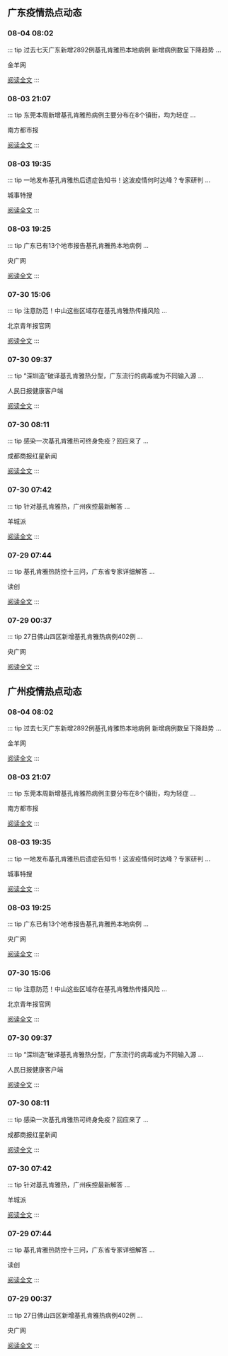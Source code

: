 
## 广东疫情热点动态

  
### 08-04 08:02
::: tip 过去七天广东新增2892例基孔肯雅热本地病例 新增病例数呈下降趋势
...

金羊网

[阅读全文](https://view.inews.qq.com/a/20250804A0205I00?uid=08fb476a5200eabc&chlid=_qqnews_custom_search_pictext&suid=8QIf3n9a7YEVvTfY5QM%3D&c_buffer=aid%3D20250804A0205I00%3Bappver%3D7.7.10%3Bts%3D1754272261264&sign=AAwfURI5lk2MT2ruYwlK9ldXUw0IPtSzUYeqI6WM1HmesyNw6QmcLkm6geLIUFub13ADxAqwlbsa0O4Q53ZzxHg9F90Il%2BGvCZwA8Gl7GGf%2BYVrJzKZ70S4HuRCi%2Bs00p%2Fvbl97v)
:::

### 08-03 21:07
::: tip 东莞本周新增基孔肯雅热病例主要分布在8个镇街，均为轻症
...

南方都市报

[阅读全文](https://view.inews.qq.com/a/20250803A06JBW00?uid=08fb476a5200eabc&chlid=_qqnews_custom_search_pictext&suid=8QIf3n9a7YEVvTfY5QM%3D&c_buffer=aid%3D20250803A06JBW00%3Bappver%3D7.7.10%3Bts%3D1754272331366&sign=AAwbTkweUk94SeOIEVVV1sUHftrPidqBOnS7hDSwgUdXVKVx2X8ruWMN1TbTPDMfR1LyoxhuMiNmNjfvf5qZZv6ZrXAuECk7DW7GxqkhjrsMOo4waV4Un9WcDp5j4r%2BoTVKARhoh)
:::

### 08-03 19:35
::: tip 一地发布基孔肯雅热后遗症告知书！这波疫情何时达峰？专家研判
...

城事特搜

[阅读全文](https://view.inews.qq.com/a/20250803A063YP00?uid=08fb476a5200eabc&chlid=_qqnews_custom_search_pictext&suid=8QIf3n9a7YEVvTfY5QM%3D&c_buffer=aid%3D20250803A063YP00%3Bappver%3D7.7.10%3Bts%3D1754272388417&sign=AAwfUZr5SZwYTeQnNS1RJNdcQloKTGdgCWqjTynclxKNkmM%2FZbzjqZ4XU8icAXXS6mE%2For1vhBxLwamLML9QH4pgEDNM978Woe3XM6ONbdOMeWst85gp5jb5jOD%2Fq%2BNUZRclAhmz)
:::

### 08-03 19:25
::: tip 广东已有13个地市报告基孔肯雅热本地病例
...

央广网

[阅读全文](https://view.inews.qq.com/a/20250803A061L000?uid=08fb476a5200eabc&chlid=_qqnews_custom_search_pictext&suid=8QIf3n9a7YEVvTfY5QM%3D&c_buffer=aid%3D20250803A061L000%3Bappver%3D7.7.10%3Bts%3D1754272408023&sign=AAwOmawOzZfZlxl9%2BarteVEDMZeCHGGGdjtwhLamzWB6FdqfOLFkfOpaidWef4M2hsSKXgXA59z5PS7fyi7tNj4GmNDFA3KVMFZ0s2cA8CtnQ4I7fA%2FRV2aJVBXig0gBfbF1A6qY)
:::

### 07-30 15:06
::: tip 注意防范！中山这些区域存在基孔肯雅热传播风险
...

北京青年报官网

[阅读全文](https://view.inews.qq.com/a/20250730A05VXI00?uid=08fb476a5200eabc&chlid=_qqnews_custom_search_pictext&suid=8QIf3n9a7YEVvTfY5QM%3D&c_buffer=aid%3D20250730A05VXI00%3Bappver%3D7.7.10%3Bts%3D1753862489816&sign=AAwMUCK4SZfQUd5dZaFGPnBT7dt6Fmg%2BOAuzmFhcTba3PB1lBzqKMz0uLmAIvKKFI%2F6ZVNd%2Fti9j7d69iBHQihqimwek%2BOm6XWJdPxhWjZBBTQmgAEdBVkJhy3RsF%2FzpT%2B5M3tDU)
:::

### 07-30 09:37
::: tip “深圳造”破译基孔肯雅热分型，广东流行的病毒或为不同输入源
...

人民日报健康客户端

[阅读全文](https://view.inews.qq.com/a/20250730A02PL900?uid=08fb476a5200eabc&chlid=_qqnews_custom_search_pictext&suid=8QIf3n9a7YEVvTfY5QM%3D&c_buffer=aid%3D20250730A02PL900%3Bappver%3D7.7.10%3Bts%3D1753862507180&sign=AAwkSkKflZ5kSE5hje3vZ%2FsMlzxvPvKQfa9w6Tw%2F2JoPrIDJjhY2qQjkm9XuKcYKXpZGwryplN0fSOWVg7xssHql5mA24FSd7Jqo1Noce41U4XH%2BOECEnwZU9AoAB%2By4KfnV2i5t)
:::

### 07-30 08:11
::: tip 感染一次基孔肯雅热可终身免疫？回应来了
...

成都商报红星新闻

[阅读全文](https://view.inews.qq.com/a/20250730A01Z5K00?uid=08fb476a5200eabc&chlid=_qqnews_custom_search_pictext&suid=8QIf3n9a7YEVvTfY5QM%3D&c_buffer=aid%3D20250730A01Z5K00%3Bappver%3D7.7.10%3Bts%3D1753862426105&sign=AAwhURyPmxbjlrZm%2BKj%2FuPABKkO7WKQyxviEy5cAZ0OLjtCXfF0f87JcGUdAcsLeQIGlw8ADAce2igmDc7AMTOdcni51ksBH5kSFheVdpYMGzDQHicpGyCRsYI4VaU5kl2G5OwER)
:::

### 07-30 07:42
::: tip 针对基孔肯雅热，广州疾控最新解答
...

羊城派

[阅读全文](https://view.inews.qq.com/a/20250729A0A0YM00?uid=08fb476a5200eabc&chlid=_qqnews_custom_search_pictext&suid=8QIf3n9a7YEVvTfY5QM%3D&c_buffer=aid%3D20250729A0A0YM00%3Bappver%3D7.7.10%3Bts%3D1753862450418&sign=AAwdURBPTRYPSaRILQaxNQjSbrxYf9N8cLEsHEXdFv6X47slOxivjCowDbR5T83%2BXgJafoRKqAZWIbLfMVP8NUvopI6PeCSCVD4xu4IgBmzk8F%2Flr1iwRKMkxsrosl9edvP3PEC0)
:::

### 07-29 07:44
::: tip 基孔肯雅热防控十三问，广东省专家详细解答
...

读创

[阅读全文](https://view.inews.qq.com/a/20250729A01VXI00?uid=08fb476a5200eabc&chlid=_qqnews_custom_search_pictext&suid=8QIf3n9a7YEVvTfY5QM%3D&c_buffer=aid%3D20250729A01VXI00%3Bappver%3D7.7.10%3Bts%3D1753753257823&sign=AAw4lZT3ma2Vmw8fv6fISM0rnfY9oJN1GYyT6z4DlYhTQBkptp3Xi9Gjetzf%2FQlnMkWE8dcfQls0X5x%2B5jpV7Ts4j%2FpiVOCCrg94YybVMAUfZwgvfKXk7VbRvEYb2WIHxhdc2v6k)
:::

### 07-29 00:37
::: tip 27日佛山四区新增基孔肯雅热病例402例
...

央广网

[阅读全文](https://view.inews.qq.com/a/20250729A00MNK00?uid=08fb476a5200eabc&chlid=_qqnews_custom_search_pictext&suid=8QIf3n9a7YEVvTfY5QM%3D&c_buffer=aid%3D20250729A00MNK00%3Bappver%3D7.7.10%3Bts%3D1753753409380&sign=AAwdyLr6U3KQTxASBFs%2FqSkA8tZ9vR3fvd4X9bzD%2BqF2Nb8cwYZfZ3QZlmQ8rFPj%2FlB9BEbvSIHzH1d5jDtnmp7SrphOWgRQFoTZiQ5tCEbcLp5gZqcFSryVeyNgrq9sOvCtHxtq)
:::


## 广州疫情热点动态

  
### 08-04 08:02
::: tip 过去七天广东新增2892例基孔肯雅热本地病例 新增病例数呈下降趋势
...

金羊网

[阅读全文](https://view.inews.qq.com/a/20250804A0205I00?uid=08fb476a5200eabc&chlid=_qqnews_custom_search_pictext&suid=8QIf3n9a7YEVvTfY5QM%3D&c_buffer=aid%3D20250804A0205I00%3Bappver%3D7.7.10%3Bts%3D1754272261264&sign=AAwfURI5lk2MT2ruYwlK9ldXUw0IPtSzUYeqI6WM1HmesyNw6QmcLkm6geLIUFub13ADxAqwlbsa0O4Q53ZzxHg9F90Il%2BGvCZwA8Gl7GGf%2BYVrJzKZ70S4HuRCi%2Bs00p%2Fvbl97v)
:::

### 08-03 21:07
::: tip 东莞本周新增基孔肯雅热病例主要分布在8个镇街，均为轻症
...

南方都市报

[阅读全文](https://view.inews.qq.com/a/20250803A06JBW00?uid=08fb476a5200eabc&chlid=_qqnews_custom_search_pictext&suid=8QIf3n9a7YEVvTfY5QM%3D&c_buffer=aid%3D20250803A06JBW00%3Bappver%3D7.7.10%3Bts%3D1754272331366&sign=AAwbTkweUk94SeOIEVVV1sUHftrPidqBOnS7hDSwgUdXVKVx2X8ruWMN1TbTPDMfR1LyoxhuMiNmNjfvf5qZZv6ZrXAuECk7DW7GxqkhjrsMOo4waV4Un9WcDp5j4r%2BoTVKARhoh)
:::

### 08-03 19:35
::: tip 一地发布基孔肯雅热后遗症告知书！这波疫情何时达峰？专家研判
...

城事特搜

[阅读全文](https://view.inews.qq.com/a/20250803A063YP00?uid=08fb476a5200eabc&chlid=_qqnews_custom_search_pictext&suid=8QIf3n9a7YEVvTfY5QM%3D&c_buffer=aid%3D20250803A063YP00%3Bappver%3D7.7.10%3Bts%3D1754272388417&sign=AAwfUZr5SZwYTeQnNS1RJNdcQloKTGdgCWqjTynclxKNkmM%2FZbzjqZ4XU8icAXXS6mE%2For1vhBxLwamLML9QH4pgEDNM978Woe3XM6ONbdOMeWst85gp5jb5jOD%2Fq%2BNUZRclAhmz)
:::

### 08-03 19:25
::: tip 广东已有13个地市报告基孔肯雅热本地病例
...

央广网

[阅读全文](https://view.inews.qq.com/a/20250803A061L000?uid=08fb476a5200eabc&chlid=_qqnews_custom_search_pictext&suid=8QIf3n9a7YEVvTfY5QM%3D&c_buffer=aid%3D20250803A061L000%3Bappver%3D7.7.10%3Bts%3D1754272408023&sign=AAwOmawOzZfZlxl9%2BarteVEDMZeCHGGGdjtwhLamzWB6FdqfOLFkfOpaidWef4M2hsSKXgXA59z5PS7fyi7tNj4GmNDFA3KVMFZ0s2cA8CtnQ4I7fA%2FRV2aJVBXig0gBfbF1A6qY)
:::

### 07-30 15:06
::: tip 注意防范！中山这些区域存在基孔肯雅热传播风险
...

北京青年报官网

[阅读全文](https://view.inews.qq.com/a/20250730A05VXI00?uid=08fb476a5200eabc&chlid=_qqnews_custom_search_pictext&suid=8QIf3n9a7YEVvTfY5QM%3D&c_buffer=aid%3D20250730A05VXI00%3Bappver%3D7.7.10%3Bts%3D1753862489816&sign=AAwMUCK4SZfQUd5dZaFGPnBT7dt6Fmg%2BOAuzmFhcTba3PB1lBzqKMz0uLmAIvKKFI%2F6ZVNd%2Fti9j7d69iBHQihqimwek%2BOm6XWJdPxhWjZBBTQmgAEdBVkJhy3RsF%2FzpT%2B5M3tDU)
:::

### 07-30 09:37
::: tip “深圳造”破译基孔肯雅热分型，广东流行的病毒或为不同输入源
...

人民日报健康客户端

[阅读全文](https://view.inews.qq.com/a/20250730A02PL900?uid=08fb476a5200eabc&chlid=_qqnews_custom_search_pictext&suid=8QIf3n9a7YEVvTfY5QM%3D&c_buffer=aid%3D20250730A02PL900%3Bappver%3D7.7.10%3Bts%3D1753862507180&sign=AAwkSkKflZ5kSE5hje3vZ%2FsMlzxvPvKQfa9w6Tw%2F2JoPrIDJjhY2qQjkm9XuKcYKXpZGwryplN0fSOWVg7xssHql5mA24FSd7Jqo1Noce41U4XH%2BOECEnwZU9AoAB%2By4KfnV2i5t)
:::

### 07-30 08:11
::: tip 感染一次基孔肯雅热可终身免疫？回应来了
...

成都商报红星新闻

[阅读全文](https://view.inews.qq.com/a/20250730A01Z5K00?uid=08fb476a5200eabc&chlid=_qqnews_custom_search_pictext&suid=8QIf3n9a7YEVvTfY5QM%3D&c_buffer=aid%3D20250730A01Z5K00%3Bappver%3D7.7.10%3Bts%3D1753862426105&sign=AAwhURyPmxbjlrZm%2BKj%2FuPABKkO7WKQyxviEy5cAZ0OLjtCXfF0f87JcGUdAcsLeQIGlw8ADAce2igmDc7AMTOdcni51ksBH5kSFheVdpYMGzDQHicpGyCRsYI4VaU5kl2G5OwER)
:::

### 07-30 07:42
::: tip 针对基孔肯雅热，广州疾控最新解答
...

羊城派

[阅读全文](https://view.inews.qq.com/a/20250729A0A0YM00?uid=08fb476a5200eabc&chlid=_qqnews_custom_search_pictext&suid=8QIf3n9a7YEVvTfY5QM%3D&c_buffer=aid%3D20250729A0A0YM00%3Bappver%3D7.7.10%3Bts%3D1753862450418&sign=AAwdURBPTRYPSaRILQaxNQjSbrxYf9N8cLEsHEXdFv6X47slOxivjCowDbR5T83%2BXgJafoRKqAZWIbLfMVP8NUvopI6PeCSCVD4xu4IgBmzk8F%2Flr1iwRKMkxsrosl9edvP3PEC0)
:::

### 07-29 07:44
::: tip 基孔肯雅热防控十三问，广东省专家详细解答
...

读创

[阅读全文](https://view.inews.qq.com/a/20250729A01VXI00?uid=08fb476a5200eabc&chlid=_qqnews_custom_search_pictext&suid=8QIf3n9a7YEVvTfY5QM%3D&c_buffer=aid%3D20250729A01VXI00%3Bappver%3D7.7.10%3Bts%3D1753753257823&sign=AAw4lZT3ma2Vmw8fv6fISM0rnfY9oJN1GYyT6z4DlYhTQBkptp3Xi9Gjetzf%2FQlnMkWE8dcfQls0X5x%2B5jpV7Ts4j%2FpiVOCCrg94YybVMAUfZwgvfKXk7VbRvEYb2WIHxhdc2v6k)
:::

### 07-29 00:37
::: tip 27日佛山四区新增基孔肯雅热病例402例
...

央广网

[阅读全文](https://view.inews.qq.com/a/20250729A00MNK00?uid=08fb476a5200eabc&chlid=_qqnews_custom_search_pictext&suid=8QIf3n9a7YEVvTfY5QM%3D&c_buffer=aid%3D20250729A00MNK00%3Bappver%3D7.7.10%3Bts%3D1753753409380&sign=AAwdyLr6U3KQTxASBFs%2FqSkA8tZ9vR3fvd4X9bzD%2BqF2Nb8cwYZfZ3QZlmQ8rFPj%2FlB9BEbvSIHzH1d5jDtnmp7SrphOWgRQFoTZiQ5tCEbcLp5gZqcFSryVeyNgrq9sOvCtHxtq)
:::

